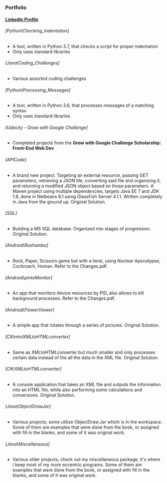 
### Portfolio
#### [LinkedIn Profile](https://www.linkedin.com/in/mosaicorange)

###### [Python\Checking_Indentation]
* A tool, written in Python 3.7, that checks a script for proper indentation
* Only uses standard libraries

###### [Java\Coding_Challenges]
* Various assorted coding challenges

###### [Python\Processing_Messages]
* A tool, written in Python 3.6, that processes messages of a matching syntax
* Only uses standard libraries

###### [Udacity - Grow with Google Challenge]
* Completed projects from the **Grow with Google Challenge Scholarship: Front-End Web Dev**

###### [APICode]
* A brand new project. Targeting an external resource, passing GET parameters, retrieving a JSON file, converting said file and organizing it, and returning a modified JSON object based on those parameters. A Maven project using multiple dependencies, targets Java EE 7 and JDK 1.8, done in Netbeans 8.1 using GlassFish Server 4.1.1. Written completely in Java from the ground up. Original Solution.

###### [SQL]
* Building a MS SQL database. Organized into stages of progression. Original Solution.

###### [Android\Roshambo]
* Rock, Paper, Scissors game but with a twist, using Nuclear Apocalypse, Cockroach, Human. Refer to the Changes.pdf.

###### [Android\pintoMonitor]
* An app that monitors device resources by PID, also allows to kill background processes. Refer to the Changes.pdf.

###### [Android\FlowerViewer]
* A simple app that rotates through a series of pictures. Original Solution.

###### [C#\miniXMLtoHTMLconverter]
* Same as XMLtoHTMLconverter but much smaller and only processes certain data instead of the all the data in the XML file. Original Solution.

###### [C#\XMLtoHTMLconverter]
* A console application that takes an XML file and outputs the information into an HTML file, while also performing some calculations and conversions. Original Solution.

###### [Java\ObjectDrawJar]
* Various projects; some utilize ObjectDraw.Jar which is in the workspace. Some of them are examples that were done from the book, or assigned with fill in the blanks, and some of it was original work.

###### [Java\Miscellaneous]
* Various older projects; check out my miscellaneous package, it's where I keep most of my more eccentric programs. Some of them are examples that were done from the book, or assigned with fill in the blanks, and some of it was original work.
